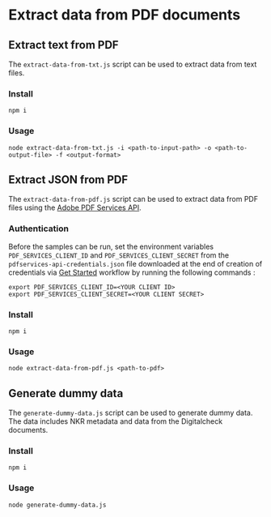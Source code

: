 # Extract data from PDF documents

## Extract text from PDF

The `extract-data-from-txt.js` script can be used to extract data from text files.

### Install

```
npm i
```

### Usage

```
node extract-data-from-txt.js -i <path-to-input-path> -o <path-to-output-file> -f <output-format>
```


## Extract JSON from PDF 

The `extract-data-from-pdf.js` script can be used to extract data from PDF files using the [Adobe PDF Services API](https://developer.adobe.com/document-services/docs/overview/pdf-services-api/).

### Authentication

Before the samples can be run, set the environment variables `PDF_SERVICES_CLIENT_ID` and `PDF_SERVICES_CLIENT_SECRET` 
from the `pdfservices-api-credentials.json` file downloaded at the end of creation of credentials via 
[Get Started](https://www.adobe.io/apis/documentcloud/dcsdk/gettingstarted.html?ref=getStartedWithServicesSdk) 
workflow by running the following commands :

```
export PDF_SERVICES_CLIENT_ID=<YOUR CLIENT ID>
export PDF_SERVICES_CLIENT_SECRET=<YOUR CLIENT SECRET>
```

### Install

```
npm i
```

### Usage

```
node extract-data-from-pdf.js <path-to-pdf>
```

## Generate dummy data

The `generate-dummy-data.js` script can be used to generate dummy data. The data includes NKR metadata and 
data from the Digitalcheck documents.

### Install

```
npm i
```

### Usage

```
node generate-dummy-data.js
```